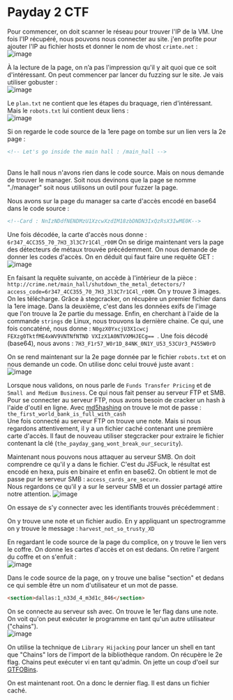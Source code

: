 # Payday 2 CTF

Pour commencer, on doit scanner le réseau pour trouver l'IP de la VM. Une fois l'IP récupéré, nous pouvons nous connecter au site. j'en profite pour ajouter l'IP au fichier hosts et donner le nom de vhost ```crimte.net``` :</br>
![image](https://user-images.githubusercontent.com/73934639/174621252-3b607145-81c2-4fd7-917c-497fd42cd773.png)

À la lecture de la page, on n’a pas l'impression qu'il y ait quoi que ce soit d'intéressant. On peut commencer par lancer du fuzzing sur le site. Je vais utiliser gobuster :</br>
![image](https://user-images.githubusercontent.com/73934639/174624164-8dbcac25-2334-4ab6-8a7c-98cca9ca0c1d.png)

Le ```plan.txt``` ne contient que les étapes du braquage, rien d'intéressant. Mais le ```robots.txt``` lui contient deux liens :</br>
![image](https://user-images.githubusercontent.com/73934639/174624536-2360dcec-357a-45c5-bc13-91a63a4727e7.png)

Si on regarde le code source de la 1ere page on tombe sur un lien vers la 2e page :</br>
```html 
<!-- Let's go inside the main hall : /main_hall -->
```
</br>
Dans le hall nous n'avons rien dans le code source. Mais on nous demande de trouver le manager. Soit nous devinons que la page se nomme "./manager" soit nous utilisons un outil pour fuzzer la page.</br>

Nous avons sur la page du manager sa carte d'accès encodé en base64 dans le code source : 
```html
<!--Card : NnIzNDdfNENDMzU1XzcwXzdIM18zbDNDN3IxQzRsX3IwME0K-->
```
Une fois décodée, la carte d'accès nous donne : ```6r347_4CC355_70_7H3_3l3C7r1C4l_r00M```
On se dirige maintenant vers la page des détecteurs de métaux trouvée précédemment. On nous demande de donner les codes d'accès. On en déduit qui faut faire une requête GET :</br>
![image](https://user-images.githubusercontent.com/73934639/174629156-30a7201d-9e3e-4e12-bc0d-4b343881cc03.png)</br>

En faisant la requête suivante, on accède à l'intérieur de la pièce : ```http://crime.net/main_hall/shutdown_the_metal_detectors/?access_code=6r347_4CC355_70_7H3_3l3C7r1C4l_r00M```.
On y trouve 3 images. On les télécharge. Grâce à stegcracker, on récupère un premier fichier dans la 1ere image. Dans la deuxième, c'est dans les données exifs de l'image que l'on trouve la 2e partie du message.
Enfin, en cherchant à l'aide de la commande ```strings``` de Linux, nous trouvons la dernière chaine. Ce qui, une fois concaténé, nous donne : ```N0gzX0YxcjU3X1cwcj FEXzg0TktfME4xWV9VNTNfNTND VXIzX1A0NTVXMHJECg==
```. Une fois décodé (base64), nous avons : ```7H3_F1r57_W0r1D_84NK_0N1Y_U53_53CUr3_P455W0rD```

On se rend maintenant sur la 2e page donnée par le fichier ```robots.txt``` et on nous demande un code. On utilise donc celui trouvé juste avant :</br>
![image](https://user-images.githubusercontent.com/73934639/174631813-838df633-b4d1-41b5-b490-3789ab0cc7ed.png)</br>

Lorsque nous validons, on nous parle de ```Funds Transfer Pricing``` et de ```Small and Medium Business```. Ce qui nous fait penser au serveur FTP et SMB.
Pour se connecter au serveur FTP, nous avons besoin de cracker un hash à l'aide d'outil en ligne. Avec [md5hashing](https://md5hashing.net/) on trouve le mot de passe : ```the_first_world_bank_is_full_with_cash```</br>
Une fois connecté au serveur FTP on trouve une note. Mais si nous regardons attentivement, il y a un fichier caché contenant une première carte d'accès. Il faut de nouveau utiliser stegcracker pour extraire le fichier contenant la clé (```the_payday_gang_wont_break_our_security```).</br>


Maintenant nous pouvons nous attaquer au serveur SMB. On doit comprendre ce qu'il y a dans le fichier. C'est du JSFuck, le résultat est encodé en hexa, puis en binaire et enfin en base62. On obtient le mot de passe pur le serveur SMB : ```access_cards_are_secure```.</br>
Nous regardons ce qu'il y a sur le serveur SMB et un dossier partagé attire notre attention.
![image](https://user-images.githubusercontent.com/73934639/174636140-305bfd00-da1f-4e66-8e48-619efc4707b9.png)</br>

On essaye de s'y connecter avec les identifiants trouvés précédemment :</br>

On y trouve une note et un fichier audio. En y appliquant un spectrogramme on y trouve le message : ```harvest_not_so_trusty_XD```

En regardant le code source de la page du complice, on y trouve le lien vers le coffre. On donne les cartes d'accès et on est dedans. On retire l'argent du coffre et on s'enfuit :</br>
![image](https://user-images.githubusercontent.com/73934639/174637955-6217067a-6ef9-4403-83a6-cf064d4c6142.png)</br>


Dans le code source de la page, on y trouve une balise "section" et dedans ce qui semble être un nom d'utilisateur et un mot de passe.
```html
<section>dallas:1_n33d_4_m3d1c_846</section>
```

On se connecte au serveur ssh avec. On trouve le 1er flag dans une note. On voit qu'on peut exécuter le programme en tant qu'un autre utilisateur ("chains").</br>
![image](https://user-images.githubusercontent.com/73934639/174638546-d6c77830-60d8-4aca-bcd1-3161d8865bd9.png)</br>

On utilise la technique de ```Library Hijacking``` pour lancer un shell en tant que "Chains" lors de l'import de la bibliothèque random.
On récupère le 2e flag. Chains peut exécuter vi en tant qu'admin. On jette un coup d'oeil sur [GTFOBins](https://gtfobins.github.io/gtfobins/vi/#sudo).

On est maintenant root. On a donc le dernier flag. Il est dans un fichier caché.


